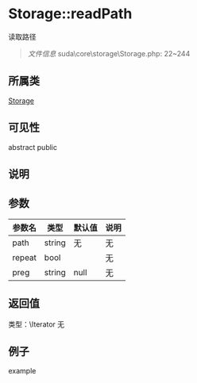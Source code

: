 # Storage::readPath
读取路径
> *文件信息* suda\core\storage\Storage.php: 22~244
## 所属类 

[Storage](../Storage.md)

## 可见性

abstract  public  
## 说明



## 参数

| 参数名 | 类型 | 默认值 | 说明 |
|--------|-----|-------|-------|
| path |  string | 无 | 无 |
| repeat |  bool |  | 无 |
| preg |  string | null | 无 |

## 返回值
类型：\Iterator
无

## 例子

example